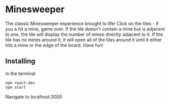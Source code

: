 # Minesweeper

The classic Minesweeper experience brought to life! Click on the tiles - if you a hit a mine, game over. If the tile doesn't contain a mine but is adjacent to one, the tile will display the number of mines directly adjacent to it. If the tile has no mines around it, it will open all of the tiles around it until it either hits a mine or the edge of the board. Have fun!

## Installing

In the terminal

```
npm react-dev
npm start
```

Navigate to localhost:3000